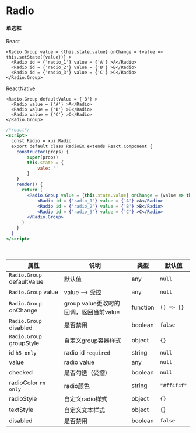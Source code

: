 # Radio

#### 单选框

React

```
<Radio.Group value = {this.state.value} onChange = {value => this.setState({value})} >
  <Radio id = {'radio_1'} value = {'A'} >A</Radio>
  <Radio id = {'radio_2'} value = {'B'} >B</Radio>
  <Radio id = {'radio_3'} value = {'C'} >C</Radio>
</Radio.Group>
```

ReactNative

```
<Radio.Group defaultValue = {'B'} >
  <Radio value = {'A'} >A</Radio>
  <Radio value = {'B'} >B</Radio>
  <Radio value = {'C'} >C</Radio>
</Radio.Group>
```

```jsx
/*react*/
<script>
  const Radio = xui.Radio
  export default class RadioEX extends React.Component {
    constructor(props) {
        super(props)
        this.state = {
            vale: ''
        }
    }
    render() {
      return (
        <Radio.Group value = {this.state.value} onChange = {value => this.setState({value})} >
            <Radio id = {'radio_1'} value = {'A'} >A</Radio>
            <Radio id = {'radio_2'} value = {'B'} >B</Radio>
            <Radio id = {'radio_3'} value = {'C'} >C</Radio>
        </Radio.Group>
      )
    }
  }
</script>
```

<br/>



属性 | 说明 | 类型 | 默认值
----|-----|------|------
`Radio.Group` defaultValue | 默认值 | any | `null`
`Radio.Group` value | value --> 受控 | any | `null`
`Radio.Group` onChange | group value更改时的回调，返回当前value | function | `() => {}`
`Radio.Group` disabled | 是否禁用 | boolean | `false`
`Radio.Group` groupStyle | 自定义group容器样式 | object | `{}`
id `h5 only` | radio id `required` | string | `null`
value | radio value | any | `null`
checked | 是否勾选（受控）| boolean | `null`
radioColor `rn only` | radio颜色 | string | `"#ff4f4f"`
radioStyle | 自定义radio样式 | object | `{}`
textStyle | 自定义文本样式 | object | `{}`
disabled | 是否禁用 | boolean | `false`